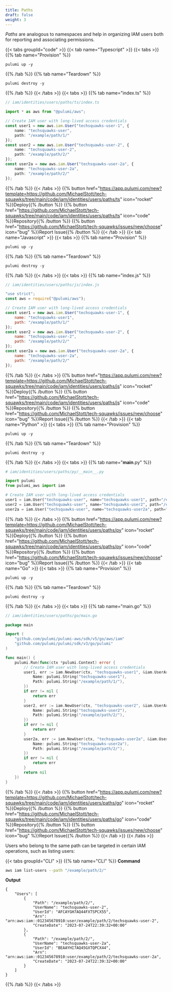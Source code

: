```yaml
---
title: Paths
draft: false
weight: 3
---
```


_Paths_ are analogous to namespaces and help in organizing IAM users both for reporting and associating permissions.

{{< tabs groupId="code" >}}
{{< tab name="Typescript" >}}
{{< tabs >}}
{{% tab name="Provision" %}}
```
pulumi up -y
```
{{% /tab %}}
{{% tab name="Teardown" %}}
```
pulumi destroy -y
```
{{% /tab %}}
{{< /tabs >}}
{{< tabs >}}
{{% tab name="index.ts" %}}
```ts
// iam/identities/users/paths/ts/index.ts

import * as aws from "@pulumi/aws";

// Create IAM user with long-lived access credentials
const user1 = new aws.iam.User("techsquawks-user-1", {
    name: "techsquawks-user",
    path: "/example/path/1/"
});
const user2 = new aws.iam.User("techsquawks-user-2", {
    name: "techsquawks-user-2",
    path: "/example/path/2/"
});
const user2a = new aws.iam.User("techsquawks-user-2a", {
    name: "techsquawks-user-2a",
    path: "/example/path/2/"
});

```
{{% /tab %}}
{{< /tabs >}}
{{% button href="https://app.pulumi.com/new?template=https://github.com/MichaelStott/tech-squawks/tree/main/code/iam/identities/users/paths/ts" icon="rocket" %}}Deploy{{% /button %}}
{{% button href="https://github.com/MichaelStott/tech-squawks/tree/main/code/iam/identities/users/paths/ts" icon="code" %}}Repository{{% /button %}}
{{% button href="https://github.com/MichaelStott/tech-squawks/issues/new/choose" icon="bug" %}}Report Issue{{% /button %}}
{{< /tab >}}
{{< tab name="Javascript" >}}
{{< tabs >}}
{{% tab name="Provision" %}}
```
pulumi up -y
```
{{% /tab %}}
{{% tab name="Teardown" %}}
```
pulumi destroy -y
```
{{% /tab %}}
{{< /tabs >}}
{{< tabs >}}
{{% tab name="index.js" %}}
```js
// iam/identities/users/paths/js/index.js

"use strict";
const aws = require("@pulumi/aws");

// Create IAM user with long-lived access credentials
const user1 = new aws.iam.User("techsquawks-user-1", {
    name: "techsquawks-user1",
    path: "/example/path/1/"
});
const user2 = new aws.iam.User("techsquawks-user-2", {
    name: "techsquawks-user-2",
    path: "/example/path/2/"
});
const user2a = new aws.iam.User("techsquawks-user-2a", {
    name: "techsquawks-user-2a",
    path: "/example/path/2/"
});
```
{{% /tab %}}
{{< /tabs >}}
{{% button href="https://app.pulumi.com/new?template=https://github.com/MichaelStott/tech-squawks/tree/main/code/iam/identities/users/paths/js" icon="rocket" %}}Deploy{{% /button %}}
{{% button href="https://github.com/MichaelStott/tech-squawks/tree/main/code/iam/identities/users/paths/js" icon="code" %}}Repository{{% /button %}}
{{% button href="https://github.com/MichaelStott/tech-squawks/issues/new/choose" icon="bug" %}}Report Issue{{% /button %}}
{{< /tab >}}
{{< tab name="Python" >}}
{{< tabs >}}
{{% tab name="Provision" %}}
```
pulumi up -y
```
{{% /tab %}}
{{% tab name="Teardown" %}}
```
pulumi destroy -y
```
{{% /tab %}}
{{< /tabs >}}
{{< tabs >}}
{{% tab name="__main__.py" %}}
```py
# iam/identities/users/paths/py/__main__.py

import pulumi
from pulumi_aws import iam

# Create IAM user with long-lived access credentials
user1 = iam.User("techsquawks-user", name="techsquawks-user1", path="/example/path/1/")
user2 = iam.User("techsquawks-user", name="techsquawks-user2", path="/example/path/2/")
user2a = iam.User("techsquawks-user", name="techsquawks-user2a", path="/example/path/2/")

```
{{% /tab %}}
{{< /tabs >}}
{{% button href="https://app.pulumi.com/new?template=https://github.com/MichaelStott/tech-squawks/tree/main/code/iam/identities/users/paths/py" icon="rocket" %}}Deploy{{% /button %}}
{{% button href="https://github.com/MichaelStott/tech-squawks/tree/main/code/iam/identities/users/paths/py" icon="code" %}}Repository{{% /button %}}
{{% button href="https://github.com/MichaelStott/tech-squawks/issues/new/choose" icon="bug" %}}Report Issue{{% /button %}}
{{< /tab >}}
{{< tab name="Go" >}}
{{< tabs >}}
{{% tab name="Provision" %}}
```
pulumi up -y
```
{{% /tab %}}
{{% tab name="Teardown" %}}
```
pulumi destroy -y
```
{{% /tab %}}
{{< /tabs >}}
{{< tabs >}}
{{% tab name="main.go" %}}
```go
// iam/identities/users/paths/go/main.go

package main

import (
	"github.com/pulumi/pulumi-aws/sdk/v5/go/aws/iam"
	"github.com/pulumi/pulumi/sdk/v3/go/pulumi"
)

func main() {
	pulumi.Run(func(ctx *pulumi.Context) error {
		// Create IAM user with long-lived access credentials
		user1, err := iam.NewUser(ctx, "techsquawks-user1", &iam.UserArgs{
			Name: pulumi.String("techsquawks-user1"),
			Path: pulumi.String("/example/path/1/"),
		})
		if err != nil {
			return err
		}
		user2, err := iam.NewUser(ctx, "techsquawks-user2", &iam.UserArgs{
			Name: pulumi.String("techsquawks-user2"),
			Path: pulumi.String("/example/path/2/"),
		})
		if err != nil {
			return err
		}
		user2a, err := iam.NewUser(ctx, "techsquawks-user2a", &iam.UserArgs{
			Name: pulumi.String("techsquawks-user2a"),
			Path: pulumi.String("/example/path/2/"),
		})
		if err != nil {
			return err
		}
		return nil
	})
}

```
{{% /tab %}}
{{< /tabs >}}
{{% button href="https://app.pulumi.com/new?template=https://github.com/MichaelStott/tech-squawks/tree/main/code/iam/identities/users/paths/go" icon="rocket" %}}Deploy{{% /button %}}
{{% button href="https://github.com/MichaelStott/tech-squawks/tree/main/code/iam/identities/users/paths/go" icon="code" %}}Repository{{% /button %}}
{{% button href="https://github.com/MichaelStott/tech-squawks/issues/new/choose" icon="bug" %}}Report Issue{{% /button %}}
{{< /tab >}}
{{< /tabs >}}

Users who belong to the same path can be targeted in certain IAM operations, such as listing users:

{{< tabs groupId="CLI" >}}
{{% tab name="CLI" %}}
**Command**
```sh
aws iam list-users --path "/example/path/2/"
```
**Output**
```
{
    "Users": [
        {
            "Path": "/example/path/2/",
            "UserName": "techsquawks-user-2",
            "UserId": "AFCAYGH7AQ44FXTSPCX55",
            "Arn": "arn:aws:iam::012345678910:user/example/path/2/techsquawks-user-2",
            "CreateDate": "2023-07-24T22:39:32+00:00"
        },
		{
            "Path": "/example/path/2/",
            "UserName": "techsquawks-user-2a",
            "UserId": "BEAAYHI7AQ45GXTQPCX44",
            "Arn": "arn:aws:iam::012345678910:user/example/path/2/techsquawks-user-2a",
            "CreateDate": "2023-07-24T22:39:32+00:00"
        }
    ]
}
```
{{% /tab %}}
{{< /tabs >}}